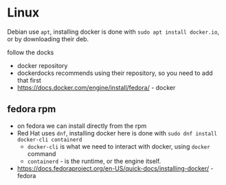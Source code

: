 # Linux
Debian use `apt`, installing docker is done with `sudo apt install docker.io`, or by downloading their deb.

follow the docks
- docker repository
- dockerdocks recommends using their repository, so you need to add that first
- https://docs.docker.com/engine/install/fedora/ - docker

## fedora rpm
- on fedora we can install directly from the rpm
- Red Hat uses `dnf`, installing docker here is done with `sudo dnf install docker-cli containerd`
    - `docker-cli` is what we need to interact with docker, using `docker` command
    - `containerd` - is the runtime, or the engine itself.
- https://docs.fedoraproject.org/en-US/quick-docs/installing-docker/ - fedora